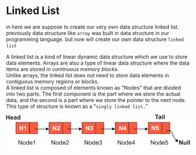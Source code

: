 # Linked List
in here we are suppose to create our very own data structure linked list.\
previously data structure like `array` was built in data structure in our programming language. but now will create our own data structure `linked list`

A linked list is a kind of linear dynamic data structure which we use to store data elements. Arrays are also a type of linear data structure where the data items are stored in *continuous memory blocks*.\
Unlike arrays, the linked list does not need to store data elements in contiguous memory regions or blocks.\
A linked list is composed of elements known as "Nodes" that are divided into two parts. The first component is the part where we store the actual data, and the second is a part where we store the pointer to the next node. This type of structure is known as a "`singly linked list.`"

![pic](./pic1.png)